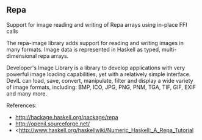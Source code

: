 ## Repa
Support for image reading and writing of Repa arrays using in-place FFI calls

The repa-image library adds support for reading and
writing images in many formats. Image data is represented in Haskell
as typed, multi-dimensional repa arrays.

Developer's Image Library is a library to
develop applications with very powerful image
loading capabilities, yet with a relatively simple
interface. DevIL can load, save, convert,
manipulate, filter and display a wide variety of
image formats, including:
    BMP, ICO, JPG, PNG, PNM, TGA, TIF, GIF, EXIF and many more.

References:
* <http://hackage.haskell.org/package/repa>
* <http://openil.sourceforge.net/>
* <http://www.haskell.org/haskellwiki/Numeric_Haskell:_A_Repa_Tutorial
